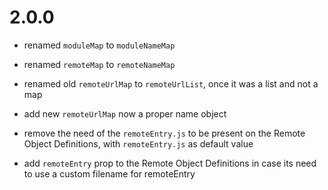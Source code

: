 # 2.0.0
- renamed `moduleMap` to `moduleNameMap`
- renamed `remoteMap` to `remoteNameMap`
- renamed old `remoteUrlMap` to `remoteUrlList`, once it was a list and not a map

- add new `remoteUrlMap` now a proper name object
- remove the need of the `remoteEntry.js` to be present on the Remote Object Definitions, with `remoteEntry.js` as default value
- add `remoteEntry` prop to the Remote Object Definitions in case its need to use a custom filename for remoteEntry